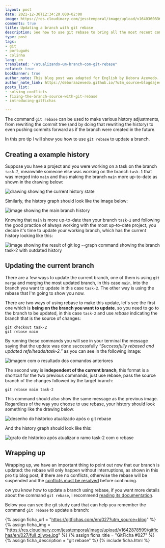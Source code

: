 ```yaml
---
layout: post
date: 2021-12-30T12:34:20.000-02:00
image: https://res.cloudinary.com/jesstemporal/image/upload/v1640360836/covers/pro_tip_voc9gk.png
comments: true
title: Updating a branch with git rebase
description: See how to use git rebase to bring all the most recent commits to your current branch
type: post
tags:
- git
- português
- colinha
lang: en
translated: "/atualizando-um-branch-com-git-rebase"
related: true
bookbanner: true
author_note: This blog post was adapted for English by Debora Azevedo.
author_note_link: https://deboraazevedo.github.io/?utm_source=blogdajess
posts_list:
- solving-conflicts
- fixing-the-branch-source-with-git-rebase
- introducing-gitfichas

---
```

The command `git rebase` can be used to make various history adjustments, from rewriting the commit tree (and by doing that rewriting the history) to even pushing commits forward as if the branch were created in the future.

In this pro tip I will show you how to use `git rebase` to update a branch.

## Creating a example history

Suppose you have a project and you were working on a task on the branch `task-2`, meanwhile someone else was working on the branch `task-1` that was merged into `main` and thus making the branch `main` more up-to-date as shown in the drawing below:

![drawing showing the current history state](https://res.cloudinary.com/jesstemporal/image/upload/v1643385730/git-rebase-ajustar-origem/branches-before-rebase_c489n4.jpg)

Similarly, the history graph should look like the image below:

![image showing the main branch history](https://res.cloudinary.com/jesstemporal/image/upload/v1643384524/git-rebase-ajustar-origem/branch-main-merged-fig8_n2eqqq.png)

Knowing that `main` is more up-to-date than your branch `task-2` and following the good practice of always working with the most up-to-date project, you decide it's time to update your working branch, which has the current history looking like this:

![image showing the result of git log --graph command showing the branch task-2 with outdated history](https://res.cloudinary.com/jesstemporal/image/upload/v1643382297/git-rebase-ajustar-origem/git-log-graph-correct-branch-fig7_ikzqld.png)

## Updating the current branch

There are a few ways to update the current branch, one of them is using `git merge` and merging the most updated branch, in this case `main`, into the branch you want to update in this case `task-2`. The other way is using the rebase that I'm going to show you now.

There are two ways of using rebase to make this update, let's see the first one which is **being on the branch you want to update**, so you need to go to the branch to be updated, in this case `task-2` and use _rebase_ indicating the branch that is the source of changes:

```console
git checkout task-2
git rebase main
```

By running these commands you will see in your terminal the message  saying that the update was done successfully *“Successfully rebased and updated refs/heads/task-2.”* as you can see in the following image:

![imagem com o resultado dos comandos anteriores](https://res.cloudinary.com/jesstemporal/image/upload/v1643385014/git-rebase-ajustar-origem/git-rebase-branch-fig9_hdqtcm.png)

The second way is **independent of the current branch**, this format is a shortcut for the two previous commands, just use rebase, pass the source branch of the changes followed by the target branch:

```console
git rebase main task-2
```

This command should also show the same message as the previous image. Regardless of the way you choose to use rebase, your history should look something like the drawing below:

![desenho do histórico atualizado após o git rebase](https://res.cloudinary.com/jesstemporal/image/upload/v1643385730/git-rebase-ajustar-origem/branches-after-rebase_silptx.jpg)

And the history graph should look like this:

![grafo de histórico após atualizar o ramo task-2 com o rebase](https://res.cloudinary.com/jesstemporal/image/upload/v1643385265/git-rebase-ajustar-origem/updated-history-after-git-reabse-fig10_wmpoha.png)

## Wrapping up

Wrapping up, we have an important thing to point out now that our branch is updated: the rebase will only happen without interruptions, as shown in this pro tip blog post, if there are no conflicts, otherwise the rebase will be suspended and the [conflicts must be resolved]() before continuing.

ow you know how to update a branch using rebase, if you want more details about the command `git rebase`, I recommend [reading its documentation](https://git-scm.com/docs/git-rebase/).

Below you can see the git study card that can help you remember the command `git rebase` to update a branch:

{% assign ficha_url = "https://gitfichas.com/en/027?utm_source=blog" %}
{% assign ficha_img = "https://res.cloudinary.com/jesstemporal/image/upload/v1642878599/gitfichas/en/027/full_zjjwxe.jpg" %}
{% assign ficha_title = "GitFicha #027" %}
{% assign ficha_description = "git rebase" %}
{% include ficha.html %}
